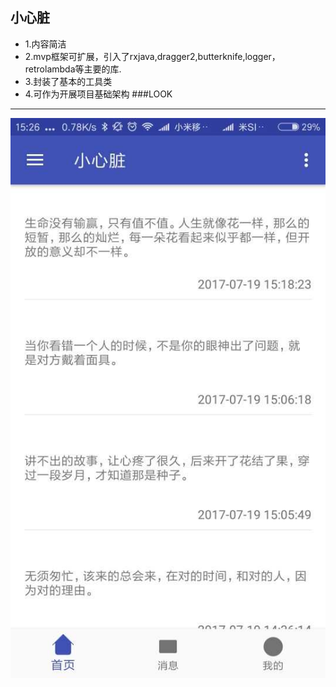 ## 小心脏
* 1.内容简洁
* 2.mvp框架可扩展，引入了rxjava,dragger2,butterknife,logger，retrolambda等主要的库.
* 3.封装了基本的工具类
* 4.可作为开展项目基础架构
###LOOK
---

![image](https://github.com/lgq895767507/Fruit/raw/master/611FC6EBD427CA1F84E57130399A4A40.jpg)

